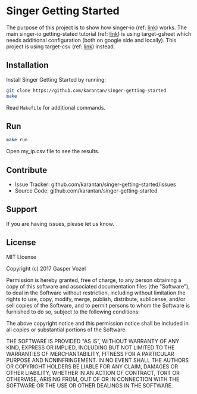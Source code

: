 Singer Getting Started
======================

The purpose of this project is to show how singer-io
(ref: [link](https://www.singer.io/)) works. The main singer-io getting-stated
tutorial (ref: [link](https://github.com/singer-io/getting-started))
is using target-gsheet which needs additional configuration (both on
google side and locally). This project is using target-csv
(ref: [link](https://github.com/singer-io/target-csv)) instead.

Installation
------------

Install Singer Getting Started by running:

```bash
git clone https://github.com/karantan/singer-getting-started
make
```

Read `Makefile` for additional commands.


Run
---

```bash
make run
```

Open my_ip.csv file to see the results.


Contribute
----------

- Issue Tracker: github.com/karantan/singer-getting-started/issues
- Source Code: github.com/karantan/singer-getting-started

Support
-------

If you are having issues, please let us know.

License
-------

MIT License

Copyright (c) 2017 Gasper Vozel

Permission is hereby granted, free of charge, to any person obtaining a copy
of this software and associated documentation files (the "Software"), to deal
in the Software without restriction, including without limitation the rights
to use, copy, modify, merge, publish, distribute, sublicense, and/or sell
copies of the Software, and to permit persons to whom the Software is
furnished to do so, subject to the following conditions:

The above copyright notice and this permission notice shall be included in all
copies or substantial portions of the Software.

THE SOFTWARE IS PROVIDED "AS IS", WITHOUT WARRANTY OF ANY KIND, EXPRESS OR
IMPLIED, INCLUDING BUT NOT LIMITED TO THE WARRANTIES OF MERCHANTABILITY,
FITNESS FOR A PARTICULAR PURPOSE AND NONINFRINGEMENT. IN NO EVENT SHALL THE
AUTHORS OR COPYRIGHT HOLDERS BE LIABLE FOR ANY CLAIM, DAMAGES OR OTHER
LIABILITY, WHETHER IN AN ACTION OF CONTRACT, TORT OR OTHERWISE, ARISING FROM,
OUT OF OR IN CONNECTION WITH THE SOFTWARE OR THE USE OR OTHER DEALINGS IN THE
SOFTWARE.
